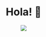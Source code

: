 <h1 align="center">
  Hola! 👋
</h1>
<p align="center">
  <img src="https://octodex.github.com/images/labtocat.png">
</p>

